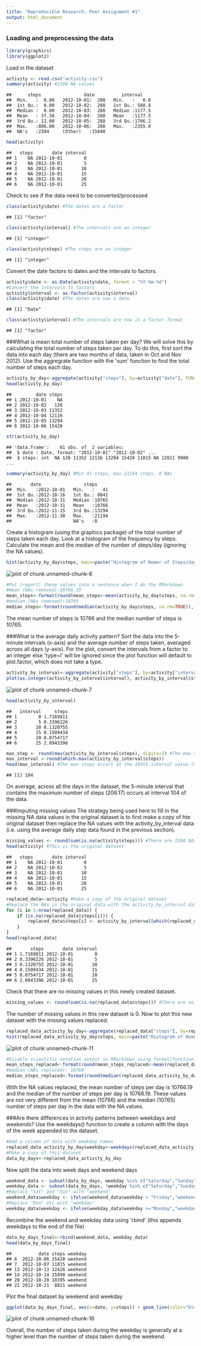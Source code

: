 ```yaml
---
title: "Reproducible Research: Peer Assignment #1"
output: html_document
---
```


### Loading and preprocessing the data


```r
library(graphics)
library(ggplot2)
```

Load in the dataset


```r
activity <- read.csv("activity.csv")
summary(activity) #2304 NA values
```

```
##      steps                date          interval     
##  Min.   :  0.00   2012-10-01:  288   Min.   :   0.0  
##  1st Qu.:  0.00   2012-10-02:  288   1st Qu.: 588.8  
##  Median :  0.00   2012-10-03:  288   Median :1177.5  
##  Mean   : 37.38   2012-10-04:  288   Mean   :1177.5  
##  3rd Qu.: 12.00   2012-10-05:  288   3rd Qu.:1766.2  
##  Max.   :806.00   2012-10-06:  288   Max.   :2355.0  
##  NA's   :2304     (Other)   :15840
```

```r
head(activity)
```

```
##   steps       date interval
## 1    NA 2012-10-01        0
## 2    NA 2012-10-01        5
## 3    NA 2012-10-01       10
## 4    NA 2012-10-01       15
## 5    NA 2012-10-01       20
## 6    NA 2012-10-01       25
```
Check to see if the data need to be converted/processed

```r
class(activity$date) #The dates are a factor
```

```
## [1] "factor"
```

```r
class(activity$interval) #The intervals are an integer
```

```
## [1] "integer"
```

```r
class(activity$steps) #The steps are an integer
```

```
## [1] "integer"
```
Convert the date factors to dates and the intervals to factors.

```r
activity$date <- as.Date(activity$date, format = "%Y-%m-%d") 
#Convert the intervals to factors
activity$interval <- as.factor(activity$interval)
class(activity$date) #The dates are now a date
```

```
## [1] "Date"
```

```r
class(activity$interval) #The intervals are now in a factor format
```

```
## [1] "factor"
```

###What is mean total number of steps taken per day?
We will solve this by calculating the total number of steps taken per day. To do this, first sort the data into each day (there are two months of data, taken in Oct and Nov 2012). Use the aggregrate function with the 'sum' function to find the total number of steps each day.

```r
activity_by_day<-aggregate(activity["steps"], by=activity["date"], FUN=sum)
head(activity_by_day)
```

```
##         date steps
## 1 2012-10-01    NA
## 2 2012-10-02   126
## 3 2012-10-03 11352
## 4 2012-10-04 12116
## 5 2012-10-05 13294
## 6 2012-10-06 15420
```

```r
str(activity_by_day)
```

```
## 'data.frame':	61 obs. of  2 variables:
##  $ date : Date, format: "2012-10-01" "2012-10-02" ...
##  $ steps: int  NA 126 11352 12116 13294 15420 11015 NA 12811 9900 ...
```

```r
summary(activity_by_day) #Min 41 steps, max 21194 steps, 8 NAs
```

```
##       date                steps      
##  Min.   :2012-10-01   Min.   :   41  
##  1st Qu.:2012-10-16   1st Qu.: 8841  
##  Median :2012-10-31   Median :10765  
##  Mean   :2012-10-31   Mean   :10766  
##  3rd Qu.:2012-11-15   3rd Qu.:13294  
##  Max.   :2012-11-30   Max.   :21194  
##                       NA's   :8
```
Create a histogram (using the graphics package) of the total number of steps taken each day. Look at a histogram of the frequency by steps. Calculate the mean and the median of the number of steps/day (ignoring the NA values). 

```r
hist(activity_by_day$steps, main=paste("Histogram of Numer of Steps/day (NA values removed)"), xlab="Number of steps per day", ylab="Frequency of steps")
```

![plot of chunk unnamed-chunk-6](figure/unnamed-chunk-6-1.png) 

```r
#Put (report) these values into a sentence when I do the RMarkdown
#mean (NAs removed):10766.19
mean_steps<-format(round(mean_steps<-mean(activity_by_day$steps, na.rm=TRUE)), scientific=FALSE) 
#median (NAs removed):10765
median_steps<-format(round(median(activity_by_day$steps, na.rm=TRUE)), scientific=FALSE)
```
The mean number of steps is 10766 and the median number of steps is 10765.

###What is the average daily activity pattern?
Sort the data into the 5-minute intervals (x-axis) and the average number of steps taken, averaged across all days (y-axis). For the plot, convert the intervals from a factor to an integer else 'type=l' will be ignored since the plot function will default to plot.factor, which does not take a type. 

```r
activity_by_interval<-aggregate(activity["steps"], by=activity["interval"], FUN=mean, na.rm=TRUE) 
plot(as.integer(activity_by_interval$interval), activity_by_interval$steps, type="l", ylab="Number of steps", xlab="Interval", main="Avg activity pattern")
```

![plot of chunk unnamed-chunk-7](figure/unnamed-chunk-7-1.png) 

```r
head(activity_by_interval)
```

```
##   interval     steps
## 1        0 1.7169811
## 2        5 0.3396226
## 3       10 0.1320755
## 4       15 0.1509434
## 5       20 0.0754717
## 6       25 2.0943396
```


```r
max_step <- round(max(activity_by_interval$steps), digits=2) #The max step is 206
max_interval <-round(which.max(activity_by_interval$steps))
head(max_interval) #The max steps occurs at the 104th interval value (need to convert back to time interval)
```

```
## [1] 104
```
On average, across all the days in the dataset, the 5-minute interval that contains the maximum number of steps (206.17) occurs at interval 104 of the data.

###Imputing missing values
The strategy being used here to fill in the missing NA data values in the original dataset is to first make a copy of hte original dataset then replace the NA values with the activity_by_interval data (i.e. using the average daily step data found in the previous section).

```r
missing_values <- round(sum(is.na(activity$steps))) #There are 2304 NAs in dataset
head(activity) #This is the original dataset
```

```
##   steps       date interval
## 1    NA 2012-10-01        0
## 2    NA 2012-10-01        5
## 3    NA 2012-10-01       10
## 4    NA 2012-10-01       15
## 5    NA 2012-10-01       20
## 6    NA 2012-10-01       25
```

```r
replaced_data<-activity #Make a copy of the original dataset
#Replace the NAs in the original data with the activity_by_interval data
for (i in 1:nrow(replaced_data)) {
    if (is.na(replaced_data$steps[i])) {
        replaced_data$steps[i] <- activity_by_interval[which(replaced_data$interval[i] == activity_by_interval$interval), ]$steps
    }
}
head(replaced_data)
```

```
##       steps       date interval
## 1 1.7169811 2012-10-01        0
## 2 0.3396226 2012-10-01        5
## 3 0.1320755 2012-10-01       10
## 4 0.1509434 2012-10-01       15
## 5 0.0754717 2012-10-01       20
## 6 2.0943396 2012-10-01       25
```
Check that there are no missing values in this newly created dataset.

```r
missing_values <- round(sum(is.na(replaced_data$steps))) #There are no NAs in this new dataset
```
The number of missing values in this new dataset is 0.
Now to plot this new dataset with the missing values replaced.

```r
replaced_data_activity_by_day<-aggregate(replaced_data["steps"], by=replaced_data["date"], FUN=sum)
hist(replaced_data_activity_by_day$steps, main=paste("Histogram of Numer of Steps/day (missing values replaced)"), xlab="Number of steps per day", ylab="Frequency of steps")
```

![plot of chunk unnamed-chunk-11](figure/unnamed-chunk-11-1.png) 


```r
#Disable scientific notation output in RMarkdown using format(function, scientific=FALSE)
mean_steps_replaced<-format(round(mean_steps_replaced<-mean(replaced_data_activity_by_day$steps), digits=2), scientific=FALSE) 
#median (NAs replaced): 10766
median_steps_replaced<-format(round(median(replaced_data_activity_by_day$steps), digits=2), scientific=FALSE)
```
With the NA values replaced, the mean number of steps per day is 10766.19 and the median of the number of steps per day is 10766.19. These values are not very different from the mean (10766) and the median (10765) number of steps per day in the data with the NA values.

###Are there differences in activity patterns between weekdays and weekends?
Use the weekdays() function to create a column with the days of the week appended to the dataset.

```r
#Add a column of data with weekday names
replaced_data_activity_by_day$weekday<-weekdays(replaced_data_activity_by_day$date)
#Make a copy of this dataset
data_by_days<-replaced_data_activity_by_day
```
Now split the data into week days and weekend days

```r
weekend_data <- subset(data_by_days, weekday %in% c("Saturday","Sunday"))
weekday_data <- subset(data_by_days, !weekday %in% c("Saturday","Sunday"))
#Replace "Sat" and "Sun" with "weekend"
weekend_data$weekday <- ifelse(weekend_data$weekday > "Friday","weekend", "")
#Replace "Mon" etc with "weekday"
weekday_data$weekday <- ifelse(weekday_data$weekday >="Monday","weekday", "weekday")
```
Recombine the weekend and weekday data using 'rbind' (this appends weekdays to the end of the file) 

```r
data_by_days_final<-rbind(weekend_data, weekday_data)
head(data_by_days_final)
```

```
##          date steps weekday
## 6  2012-10-06 15420 weekend
## 7  2012-10-07 11015 weekend
## 13 2012-10-13 12426 weekend
## 14 2012-10-14 15098 weekend
## 20 2012-10-20 10395 weekend
## 21 2012-10-21  8821 weekend
```
Plot the final dataset by weekend and weekday

```r
ggplot(data_by_days_final, aes(x=date, y=steps)) + geom_line(color="black") + facet_wrap(~ weekday, nrow=2, ncol=1) + labs(x="Interval", y="Number of steps") + theme_bw()
```

![plot of chunk unnamed-chunk-16](figure/unnamed-chunk-16-1.png) 

Overall, the number of steps taken during the weekday is generally at a higher level than the number of steps taken during the weekend.
